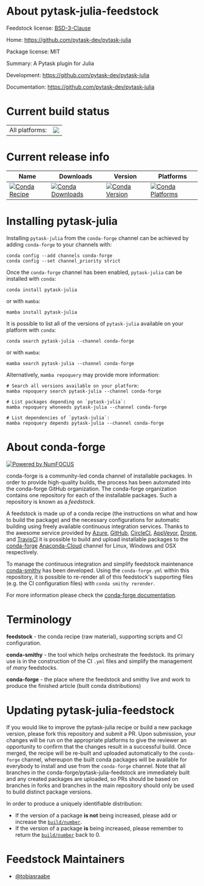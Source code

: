 About pytask-julia-feedstock
============================

Feedstock license: [BSD-3-Clause](https://github.com/conda-forge/pytask-julia-feedstock/blob/main/LICENSE.txt)

Home: https://github.com/pytask-dev/pytask-julia

Package license: MIT

Summary: A Pytask plugin for Julia

Development: https://github.com/pytask-dev/pytask-julia

Documentation: https://github.com/pytask-dev/pytask-julia

Current build status
====================


<table><tr><td>All platforms:</td>
    <td>
      <a href="https://dev.azure.com/conda-forge/feedstock-builds/_build/latest?definitionId=15093&branchName=main">
        <img src="https://dev.azure.com/conda-forge/feedstock-builds/_apis/build/status/pytask-julia-feedstock?branchName=main">
      </a>
    </td>
  </tr>
</table>

Current release info
====================

| Name | Downloads | Version | Platforms |
| --- | --- | --- | --- |
| [![Conda Recipe](https://img.shields.io/badge/recipe-pytask--julia-green.svg)](https://anaconda.org/conda-forge/pytask-julia) | [![Conda Downloads](https://img.shields.io/conda/dn/conda-forge/pytask-julia.svg)](https://anaconda.org/conda-forge/pytask-julia) | [![Conda Version](https://img.shields.io/conda/vn/conda-forge/pytask-julia.svg)](https://anaconda.org/conda-forge/pytask-julia) | [![Conda Platforms](https://img.shields.io/conda/pn/conda-forge/pytask-julia.svg)](https://anaconda.org/conda-forge/pytask-julia) |

Installing pytask-julia
=======================

Installing `pytask-julia` from the `conda-forge` channel can be achieved by adding `conda-forge` to your channels with:

```
conda config --add channels conda-forge
conda config --set channel_priority strict
```

Once the `conda-forge` channel has been enabled, `pytask-julia` can be installed with `conda`:

```
conda install pytask-julia
```

or with `mamba`:

```
mamba install pytask-julia
```

It is possible to list all of the versions of `pytask-julia` available on your platform with `conda`:

```
conda search pytask-julia --channel conda-forge
```

or with `mamba`:

```
mamba search pytask-julia --channel conda-forge
```

Alternatively, `mamba repoquery` may provide more information:

```
# Search all versions available on your platform:
mamba repoquery search pytask-julia --channel conda-forge

# List packages depending on `pytask-julia`:
mamba repoquery whoneeds pytask-julia --channel conda-forge

# List dependencies of `pytask-julia`:
mamba repoquery depends pytask-julia --channel conda-forge
```


About conda-forge
=================

[![Powered by
NumFOCUS](https://img.shields.io/badge/powered%20by-NumFOCUS-orange.svg?style=flat&colorA=E1523D&colorB=007D8A)](https://numfocus.org)

conda-forge is a community-led conda channel of installable packages.
In order to provide high-quality builds, the process has been automated into the
conda-forge GitHub organization. The conda-forge organization contains one repository
for each of the installable packages. Such a repository is known as a *feedstock*.

A feedstock is made up of a conda recipe (the instructions on what and how to build
the package) and the necessary configurations for automatic building using freely
available continuous integration services. Thanks to the awesome service provided by
[Azure](https://azure.microsoft.com/en-us/services/devops/), [GitHub](https://github.com/),
[CircleCI](https://circleci.com/), [AppVeyor](https://www.appveyor.com/),
[Drone](https://cloud.drone.io/welcome), and [TravisCI](https://travis-ci.com/)
it is possible to build and upload installable packages to the
[conda-forge](https://anaconda.org/conda-forge) [Anaconda-Cloud](https://anaconda.org/)
channel for Linux, Windows and OSX respectively.

To manage the continuous integration and simplify feedstock maintenance
[conda-smithy](https://github.com/conda-forge/conda-smithy) has been developed.
Using the ``conda-forge.yml`` within this repository, it is possible to re-render all of
this feedstock's supporting files (e.g. the CI configuration files) with ``conda smithy rerender``.

For more information please check the [conda-forge documentation](https://conda-forge.org/docs/).

Terminology
===========

**feedstock** - the conda recipe (raw material), supporting scripts and CI configuration.

**conda-smithy** - the tool which helps orchestrate the feedstock.
                   Its primary use is in the construction of the CI ``.yml`` files
                   and simplify the management of *many* feedstocks.

**conda-forge** - the place where the feedstock and smithy live and work to
                  produce the finished article (built conda distributions)


Updating pytask-julia-feedstock
===============================

If you would like to improve the pytask-julia recipe or build a new
package version, please fork this repository and submit a PR. Upon submission,
your changes will be run on the appropriate platforms to give the reviewer an
opportunity to confirm that the changes result in a successful build. Once
merged, the recipe will be re-built and uploaded automatically to the
`conda-forge` channel, whereupon the built conda packages will be available for
everybody to install and use from the `conda-forge` channel.
Note that all branches in the conda-forge/pytask-julia-feedstock are
immediately built and any created packages are uploaded, so PRs should be based
on branches in forks and branches in the main repository should only be used to
build distinct package versions.

In order to produce a uniquely identifiable distribution:
 * If the version of a package **is not** being increased, please add or increase
   the [``build/number``](https://docs.conda.io/projects/conda-build/en/latest/resources/define-metadata.html#build-number-and-string).
 * If the version of a package **is** being increased, please remember to return
   the [``build/number``](https://docs.conda.io/projects/conda-build/en/latest/resources/define-metadata.html#build-number-and-string)
   back to 0.

Feedstock Maintainers
=====================

* [@tobiasraabe](https://github.com/tobiasraabe/)

